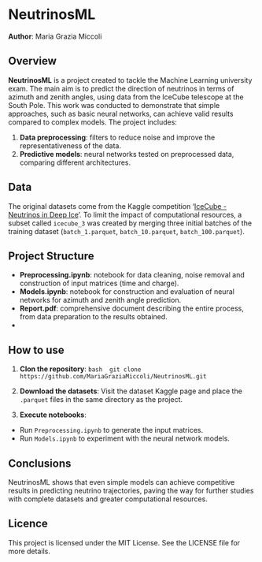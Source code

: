 # NeutrinosML 

**Author**: Maria Grazia Miccoli 
## Overview 
**NeutrinosML** is a project created to tackle the Machine Learning university exam. The main aim is to predict the direction of neutrinos in terms of azimuth and zenith angles, using data from the IceCube telescope at the South Pole. This work was conducted to demonstrate that simple approaches, such as basic neural networks, can achieve valid results compared to complex models. 
The project includes: 
1. **Data preprocessing**: filters to reduce noise and improve the representativeness of the data. 
2. **Predictive models**: neural networks tested on preprocessed data, comparing different architectures. 
## Data 
The original datasets come from the Kaggle competition ‘[IceCube - Neutrinos in Deep Ice](https://www.kaggle.com/competitions/icecube-neutrinos-in-deep-ice)’. To limit the impact of computational resources, a subset called `icecube_3` was created by merging three initial batches of the training dataset (`batch_1.parquet`, `batch_10.parquet`, `batch_100.parquet`). 

## Project Structure 
- **Preprocessing.ipynb**: notebook for data cleaning, noise removal and construction of input matrices (time and charge). 
- **Models.ipynb**: notebook for construction and evaluation of neural networks for azimuth and zenith angle prediction. 
- **Report.pdf**: comprehensive document describing the entire process, from data preparation to the results obtained.
- 
## How to use 
1. **Clon the repository**: 
``bash 
git clone https://github.com/MariaGraziaMiccoli/NeutrinosML.git``

3. **Download the datasets**: 
Visit the dataset Kaggle page and place the `.parquet` files in the same directory as the project. 
4. **Execute notebooks**: 
- Run `Preprocessing.ipynb` to generate the input matrices. 
- Run `Models.ipynb` to experiment with the neural network models. 

## Conclusions 
NeutrinosML shows that even simple models can achieve competitive results in predicting neutrino trajectories, paving the way for further studies with complete datasets and greater computational resources. 

## Licence 
This project is licensed under the MIT License. See the LICENSE file for more details.

